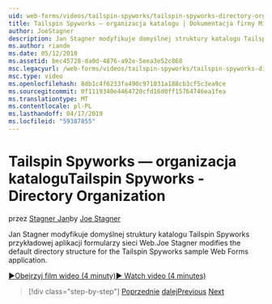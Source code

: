 ```yaml
---
uid: web-forms/videos/tailspin-spyworks/tailspin-spyworks-directory-organization
title: Tailspin Spyworks — organizacja katalogu | Dokumentacja firmy Microsoft
author: JoeStagner
description: Jan Stagner modyfikuje domyślnej struktury katalogu Tailspin Spyworks przykładowej aplikacji formularzy sieci Web.
ms.author: riande
ms.date: 05/12/2010
ms.assetid: bec45728-da0d-4876-a92e-5eea3e52c868
msc.legacyurl: /web-forms/videos/tailspin-spyworks/tailspin-spyworks-directory-organization
msc.type: video
ms.openlocfilehash: 8db1c4f6233fa490c971031a188cb3cf5c3ea9ce
ms.sourcegitcommit: 0f1119340e4464720cfd16d0ff15764746ea1fea
ms.translationtype: MT
ms.contentlocale: pl-PL
ms.lasthandoff: 04/17/2019
ms.locfileid: "59387855"
---
```

# <a name="tailspin-spyworks---directory-organization"></a><span data-ttu-id="9a269-103">Tailspin Spyworks — organizacja katalogu</span><span class="sxs-lookup"><span data-stu-id="9a269-103">Tailspin Spyworks - Directory Organization</span></span>

<span data-ttu-id="9a269-104">przez [Stagner Jan](https://github.com/JoeStagner)</span><span class="sxs-lookup"><span data-stu-id="9a269-104">by [Joe Stagner](https://github.com/JoeStagner)</span></span>

<span data-ttu-id="9a269-105">Jan Stagner modyfikuje domyślnej struktury katalogu Tailspin Spyworks przykładowej aplikacji formularzy sieci Web.</span><span class="sxs-lookup"><span data-stu-id="9a269-105">Joe Stagner modifies the default directory structure for the Tailspin Spyworks sample Web Forms application.</span></span>

[<span data-ttu-id="9a269-106">&#9654;Obejrzyj film wideo (4 minuty)</span><span class="sxs-lookup"><span data-stu-id="9a269-106">&#9654; Watch video (4 minutes)</span></span>](https://channel9.msdn.com/Blogs/ASP-NET-Site-Videos/tailspin-spyworks-directory-organization)

> [!div class="step-by-step"]
> <span data-ttu-id="9a269-107">[Poprzednie](tailspin-spyworks-intro-ui-and-edm.md)
> [dalej](tailspin-spyworks-category-menu.md)</span><span class="sxs-lookup"><span data-stu-id="9a269-107">[Previous](tailspin-spyworks-intro-ui-and-edm.md)
[Next](tailspin-spyworks-category-menu.md)</span></span>
